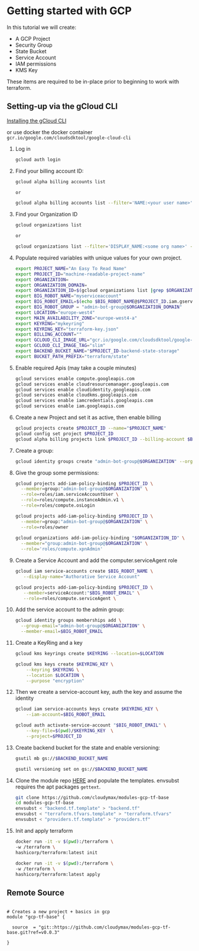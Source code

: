 # Getting started with GCP

In this tutorial we will create:

- A GCP Project
- Security Group
- State Bucket
- Service Account
- IAM permissions
- KMS Key

These items are required to be in-place prior to beginning to work with terraform.


## Setting-up via the gCloud CLI

[Installing the gCloud CLI](https://cloud.google.com/sdk/docs/install)

or use docker the docker container `gcr.io/google.com/cloudsdktool/google-cloud-cli`


1. Log in
  
   ```bash
   gcloud auth login
   ``` 

2. Find your billing account ID:

   ```bash
   gcloud alpha billing accounts list
   
   or
   
   gcloud alpha billing accounts list --filter='NAME:<your user name>' --format='value(ACCOUNT_ID)'
   ```

3. Find your Organization ID
  
   ```bash
   gcloud organizations list
   
   or
   
   gcloud organizations list --filter='DISPLAY_NAME:<some org name>' --format='value(ID)'
   ```

4. Populate required variables with unique values for your own project.

   ```bash
   export PROJECT_NAME="An Easy To Read Name"
   export PROJECT_ID="machine-readable-project-name"
   export ORGANIZATION=
   export ORGANIZATION_DOMAIN=
   export ORGANIZATION_ID=$(gcloud organizations list |grep $ORGANIZATION |awk '{print $2}')
   export BIG_ROBOT_NAME="myserviceaccount"
   export BIG_ROBOT_EMAIL=$(echo $BIG_ROBOT_NAME@$PROJECT_ID.iam.gserviceaccount.com)
   export BIG_ROBOT_GROUP = "admin-bot-group@$ORGANIZATION_DOMAIN"
   export LOCATION="europe-west4"
   export MAIN_AVAILABILITY_ZONE="europe-west4-a"
   export KEYRING="mykeyring"
   export KEYRING_KEY="terraform-key.json"
   export BILLING_ACCOUNT=""
   export GCLOUD_CLI_IMAGE_URL="gcr.io/google.com/cloudsdktool/google-cloud-cli"
   export GCLOUD_CLI_IMAGE_TAG="slim"
   export BACKEND_BUCKET_NAME="$PROJECT_ID-backend-state-storage"
   export BUCKET_PATH_PREFIX="terraform/state"
   ```

5. Enable required Apis (may take a couple minutes)

   ```bash
   gcloud services enable compute.googleapis.com
   gcloud services enable cloudresourcemanager.googleapis.com 
   gcloud services enable cloudidentity.googleapis.com 
   gcloud services enable cloudkms.googleapis.com
   gcloud services enable iamcredentials.googleapis.com
   gcloud services enable iam.googleapis.com
   ```
   
6. Create a new Project and set it as active, then enable billing

    ```bash
    gcloud projects create $PROJECT_ID --name="$PROJECT_NAME"
    gcloud config set project $PROJECT_ID
    gcloud alpha billing projects link $PROJECT_ID --billing-account $BILLING_ACCOUNT
    
    ```

7. Create a group:

    ```bash
    gcloud identity groups create "admin-bot-group@$ORGANIZATION" --organization=$ORGANIZATION_ID --display-name="top-level-bot-group"
    ```
   

8. Give the group some permissions:

    ```bash
    gcloud projects add-iam-policy-binding $PROJECT_ID \
      --member=group:"admin-bot-group@$ORGANIZATION" \
      --role=roles/iam.serviceAccountUser \
      --role=roles/compute.instanceAdmin.v1 \
      --role=roles/compute.osLogin

    gcloud projects add-iam-policy-binding $PROJECT_ID \
      --member=group:"admin-bot-group@$ORGANIZATION" \
      --role=roles/owner
      
    gcloud organizations add-iam-policy-binding "$ORGANIZATION_ID" \
      --member="group:admin-bot-group@$ORGANIZATION" \
      --role='roles/compute.xpnAdmin'
    ```
    
9. Create a Service Account and add the computer.serviceAgent role

   ```bash
   gcloud iam service-accounts create $BIG_ROBOT_NAME \
      --display-name="Authorative Service Account"
   
   gcloud projects add-iam-policy-binding $PROJECT_ID \
      --member=serviceAccount:"$BIG_ROBOT_EMAIL" \
      --role=roles/compute.serviceAgent \
   ```

10. Add the service account to the admin group:

    ```bash
    gcloud identity groups memberships add \
      --group-email="admin-bot-group@$ORGANIZATION" \
      --member-email=$BIG_ROBOT_EMAIL
    ```

11. Create a KeyRing and a key

    ```bash
    gcloud kms keyrings create $KEYRING --location=$LOCATION

    gcloud kms keys create $KEYRING_KEY \
        --keyring $KEYRING \
        --location $LOCATION \
        --purpose "encryption"
    ```

12. Then we create a service-account key, auth the key and assume the identity

    ```bash
    gcloud iam service-accounts keys create $KEYRING_KEY \
        --iam-account=$BIG_ROBOT_EMAIL

    gcloud auth activate-service-account "$BIG_ROBOT_EMAIL" \
        --key-file=$(pwd)/$KEYRING_KEY  \
        --project=$PROJECT_ID
    ```

13. Create backend bucket for the state and enable versioning:

    ```bash
    gsutil mb gs://$BACKEND_BUCKET_NAME

    gsutil versioning set on gs://$BACKEND_BUCKET_NAME
    ```

14. Clone the module repo [HERE](https://github.com/cloudymax/modules-gcp-tf-base) and populate the templates. envsubst requires the apt packages `gettext`.

    ```bash
    git clone https://github.com/cloudymax/modules-gcp-tf-base
    cd modules-gcp-tf-base
    envsubst < "backend.tf.template" > "backend.tf"
    envsubst < "terraform.tfvars.template" > "terraform.tfvars"
    envsubst < "providers.tf.template" > "providers.tf"
    ```

15. Init and apply terraform

    ```bash
    docker run -it -v $(pwd):/terraform \
    -w /terraform \
    hashicorp/terraform:latest init
   
    docker run -it -v $(pwd):/terraform \
    -w /terraform \
    hashicorp/terraform:latest apply
    ```


## Remote Source  

```hcl

# Creates a new project + basics in gcp
module "gcp-tf-base" {

  source  = "git::https://github.com/cloudymax/modules-gcp-tf-base.git?ref=v0.0.3"

}

```


